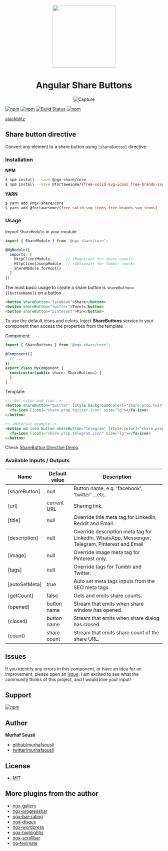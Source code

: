 <p align="center">
  <img height="200px" width="200px" style="text-align: center;" src="https://cdn.rawgit.com/MurhafSousli/ngx-sharebuttons/master/assets/logo.svg">
  <h1 align="center">Angular Share Buttons</h1>
  <p align="center"><img src="https://image.ibb.co/eY16JG/buttons.png" alt="Capture" border="0"></p>
</p>

[![npm](https://img.shields.io/badge/demo-online-ed1c46.svg)](https://murhafsousli.github.io/ngx-sharebuttons/)
[![npm](https://img.shields.io/npm/v/@ngx-share/core.svg?maxAge=2592000?style=plastic)](https://www.npmjs.com/package/@ngx-share/core)
[![Build Status](https://travis-ci.org/MurhafSousli/ngx-sharebuttons.svg?branch=master)](https://travis-ci.org/MurhafSousli/ngx-sharebuttons) 
[![npm](https://img.shields.io/npm/l/express.svg?maxAge=2592000)](/LICENSE)
 
[stackblitz](https://stackblitz.com/edit/ngx-sharebuttons)


## Share button directive

Convert any element to a share button using `[shareButton]` directive.

### Installation

**NPM**

```bash
$ npm install --save @ngx-share/core
$ npm install --save @fortawesome/{free-solid-svg-icons,free-brands-svg-icons}
```

**YARN**

```bash
$ yarn add @ngx-share/core
$ yarn add @fortawesome/{free-solid-svg-icons,free-brands-svg-icons}
```

### Usage

Import `ShareModule` in your module

```ts
import { ShareModule } from '@ngx-share/core';

@NgModule({
  imports: [
    HttpClientModule,      // (Required) for share counts
    HttpClientJsonpModule, // (Optional) for Tumblr counts
    ShareModule.forRoot()
  ]
})
```

The most basic usage to create a share button is `shareButton={{buttonName}}` on a button

```html
<button shareButton="facebook">Share</button>
<button shareButton="twitter">Tweet</button>
<button shareButton="pinterest">Pin</button>
```

To use the default icons and colors, Inject **ShareButtons** service in your component then access the properties from the template

Component:

```ts
import { ShareButtons } from '@ngx-share/core';

@Component({
  // ...
})
export class MyComponent {
  constructor(public share: ShareButtons) {
  }
}
```

Template:

```html
<!--Set color and icon-->
<button shareButton="twitter" [style.backgroundColor]="share.prop.twitter.color">
  <fa-icon [icon]="share.prop.twitter.icon" size="lg"></fa-icon>
</button>

<!--Material example-->
<button md-icon-button shareButton="telegram" [style.color]="share.prop.telegram.color">
  <fa-icon [icon]="share.prop.telegram.icon" size="lg"></fa-icon>
</button>
```

Check [ShareButton Directive Demo](https://murhafsousli.github.io/ngx-sharebuttons/#/share-button-directive).

### Available Inputs / Outputs

| Name            | Default value | Description                                                     |
| --------------- | ------------- | --------------------------------------------------------------- |
| [shareButton]   | null          | Button name, e.g. 'facebook', 'twitter' ...etc.                 |
| [url]           | current URL   | Sharing link.                                                   |
| [title]         | null          | Override title meta tag for LinkedIn, Reddit and Email.         |
| [description]   | null          | Override description meta tag for LinkedIn, WhatsApp, Messenger, Telegram, Pinterest and Email|
| [image]         | null          | Override image meta tag for Pinterest only.                     |
| [tags]          | null          | Override tags for Tumblr and Twitter.                           |
| [autoSetMeta]   | true          | Auto set meta tags inputs from the SEO meta tags.               |
| [getCount]      | false         | Gets and emits share counts.                                    |
| (opened)        | button name   | Stream that emits when share window has opened.                 |
| (closed)        | button name   | Stream that emits when share dialog has closed.                 |
| (count)         | share count   | Stream that emits share count of the share URL.                 |

## Issues

If you identify any errors in this component, or have an idea for an improvement, please open an [issue](https://github.com/MurhafSousli/ngx-sharebuttons/issues). I am excited to see what the community thinks of this project, and I would love your input!


## Support

[![npm](https://c5.patreon.com/external/logo/become_a_patron_button.png)](https://www.patreon.com/bePatron?u=5594898)


## Author

 **Murhaf Sousli**

 - [github/murhafsousli](https://github.com/MurhafSousli)
 - [twitter/murhafsousli](https://twitter.com/MurhafSousli)
 
## License

 - [MIT](/LICENSE)
 
## More plugins from the author

 - [ngx-gallery](https://github.com/MurhafSousli/ngx-gallery)
 - [ngx-progressbar](https://github.com/MurhafSousli/ngx-progressbar)
 - [ngx-bar-rating](https://github.com/MurhafSousli/ngx-bar-rating)
 - [ngx-disqus](https://github.com/MurhafSousli/ngx-disqus)
 - [ngx-wordpress](https://github.com/MurhafSousli/ngx-wordpress)
 - [ngx-highlightjs](https://github.com/MurhafSousli/ngx-highlightjs)
 - [ngx-scrollbar](https://github.com/MurhafSousli/ngx-scrollbar)
 - [ng-teximate](https://github.com/MurhafSousli/ng-teximate)
